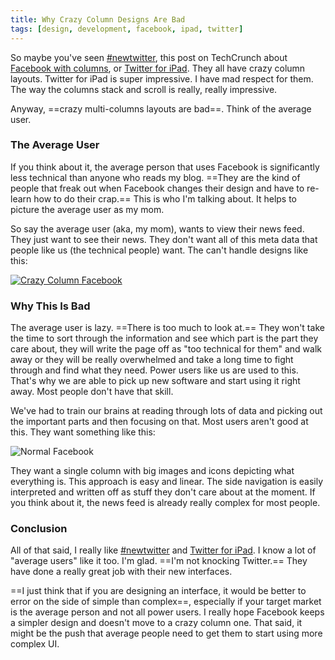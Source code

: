 ```yaml
---
title: Why Crazy Column Designs Are Bad
tags: [design, development, facebook, ipad, twitter]
---
```


So maybe you've seen [#newtwitter][], this post on TechCrunch about [Facebook with columns](http://techcrunch.com/2010/04/21/facebook-design/), or [Twitter for iPad][]. They all have crazy column layouts. Twitter for iPad is super impressive. I have mad respect for them. The way the columns stack and scroll is really, really impressive.

Anyway, ==crazy multi-columns layouts are bad==. Think of the average user.

### The Average User

If you think about it, the average person that uses Facebook is significantly less technical than anyone who reads my blog. ==They are the kind of people that freak out when Facebook changes their design and have to re-learn how to do their crap.== This is who I'm talking about. It helps to picture the average user as my mom.

So say the average user (aka, my mom), wants to view their news feed. They just want to see their news. They don't want all of this meta data that people like us (the technical people) want. The can't handle designs like this:

[![Crazy Column Facebook](http://assets.samsoff.es/posts/why-crazy-column-designs-are-bad/fb1.png)](http://techcrunch.com/2010/04/21/facebook-design/)

### Why This Is Bad

The average user is lazy. ==There is too much to look at.== They won't take the time to sort through the information and see which part is the part they care about, they will write the page off as "too technical for them" and walk away or they will be really overwhelmed and take a long time to fight through and find what they need. Power users like us are used to this. That's why we are able to pick up new software and start using it right away. Most people don't have that skill.

We've had to train our brains at reading through lots of data and picking out the important parts and then focusing on that. Most users aren't good at this. They want something like this:

![Normal Facebook](http://assets.samsoff.es/posts/why-crazy-column-designs-are-bad/fb2.png)

They want a single column with big images and icons depicting what everything is. This approach is easy and linear. The side navigation is easily interpreted and written off as stuff they don't care about at the moment. If you think about it, the news feed is already really complex for most people.

### Conclusion

All of that said, I really like [#newtwitter][] and [Twitter for iPad][]. I know a lot of "average users" like it too. I'm glad. ==I'm not knocking Twitter.== They have done a really great job with their new interfaces.

==I just think that if you are designing an interface, it would be better to error on the side of simple than complex==, especially if your target market is the average person and not all power users. I really hope Facebook keeps a simpler design and doesn't move to a crazy column one. That said, it might be the push that average people need to get them to start using more complex UI.

[#newtwitter]: http://blog.twitter.com/2010/09/better-twitter.html
[Twitter for iPad]: http://itunes.apple.com/us/app/twitter/id333903271?mt=8
